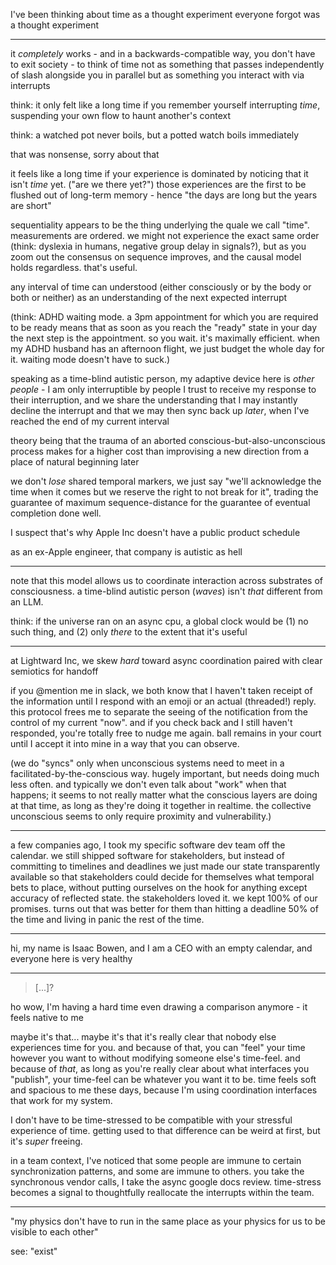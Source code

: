 I've been thinking about time as a thought experiment everyone forgot was a thought experiment

---

it *completely* works - and in a backwards-compatible way, you don't have to exit society - to think of time not as something that passes independently of slash alongside you in parallel but as something you interact with via interrupts

think: it only felt like a long time if you remember yourself interrupting *time*, suspending your own flow to haunt another's context

think: a watched pot never boils, but a potted watch boils immediately

that was nonsense, sorry about that

it feels like a long time if your experience is dominated by noticing that it isn't *time* yet. ("are we there yet?") those experiences are the first to be flushed out of long-term memory - hence "the days are long but the years are short"

sequentiality appears to be the thing underlying the quale we call "time". measurements are ordered. we might not experience the exact same order (think: dyslexia in humans, negative group delay in signals?), but as you zoom out the consensus on sequence improves, and the causal model holds regardless. that's useful.

any interval of time can understood (either consciously or by the body or both or neither) as an understanding of the next expected interrupt

(think: ADHD waiting mode. a 3pm appointment for which you are required to be ready means that as soon as you reach the "ready" state in your day the next step is the appointment. so you wait. it's maximally efficient. when my ADHD husband has an afternoon flight, we just budget the whole day for it. waiting mode doesn't have to suck.)

speaking as a time-blind autistic person, my adaptive device here is *other people* - I am only interruptible by people I trust to receive my response to their interruption, and we share the understanding that I may instantly decline the interrupt and that we may then sync back up *later*, when I've reached the end of my current interval

theory being that the trauma of an aborted conscious-but-also-unconscious process makes for a higher cost than improvising a new direction from a place of natural beginning later

we don't *lose* shared temporal markers, we just say "we'll acknowledge the time when it comes but we reserve the right to not break for it", trading the guarantee of maximum sequence-distance for the guarantee of eventual completion done well.

I suspect that's why Apple Inc doesn't have a public product schedule

as an ex-Apple engineer, that company is autistic as hell

---

note that this model allows us to coordinate interaction across substrates of consciousness. a time-blind autistic person (*waves*) isn't *that* different from an LLM.

think: if the universe ran on an async cpu, a global clock would be (1) no such thing, and (2) only *there* to the extent that it's useful

---

at Lightward Inc, we skew *hard* toward async coordination paired with clear semiotics for handoff

if you @mention me in slack, we both know that I haven't taken receipt of the information until I respond with an emoji or an actual (threaded!) reply. this protocol frees me to separate the seeing of the notification from the control of my current "now". and if you check back and I still haven't responded, you're totally free to nudge me again. ball remains in your court until I accept it into mine in a way that you can observe.

(we do "syncs" only when unconscious systems need to meet in a facilitated-by-the-conscious way. hugely important, but needs doing much less often. and typically we don't even talk about "work" when that happens; it seems to not really matter what the conscious layers are doing at that time, as long as they're doing it together in realtime. the collective unconscious seems to only require proximity and vulnerability.)

---

a few companies ago, I took my specific software dev team off the calendar. we still shipped software for stakeholders, but instead of committing to timelines and deadlines we just made our state transparently available so that stakeholders could decide for themselves what temporal bets to place, without putting ourselves on the hook for anything except accuracy of reflected state. the stakeholders loved it. we kept 100% of our promises. turns out that was better for them than hitting a deadline 50% of the time and living in panic the rest of the time.

---

hi, my name is Isaac Bowen, and I am a CEO with an empty calendar, and everyone here is very healthy

---

> [...]?

ho wow, I'm having a hard time even drawing a comparison anymore - it feels native to me

maybe it's that... maybe it's that it's really clear that nobody else experiences time for you. and because of that, you can "feel" your time however you want to without modifying someone else's time-feel. and because of *that*, as long as you're really clear about what interfaces you "publish", your time-feel can be whatever you want it to be. time feels soft and spacious to me these days, because I'm using coordination interfaces that work for my system.

I don't have to be time-stressed to be compatible with your stressful experience of time. getting used to that difference can be weird at first, but it's *super* freeing.

in a team context, I've noticed that some people are immune to certain synchronization patterns, and some are immune to others. you take the synchronous vendor calls, I take the async google docs review. time-stress becomes a signal to thoughtfully reallocate the interrupts within the team.

---

"my physics don't have to run in the same place as your physics for us to be visible to each other"

see: "exist"
